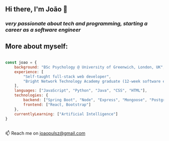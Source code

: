 ## Hi there, I'm João 👋

### *very passionate about tech and programming, starting a career as a software engineer*

## More about myself:

```javascript
 
const joao = {
    background: "BSc Psychology @ University of Greenwich, London, UK",
    experience: [
        "Self-taught full-stack web developer", 
        "Bright Network Technology Academy graduate (12-week software engineering bootcamp) - received the cohort MVP award"
    ],
    languages: ["JavaScript", "Python", "Java", "CSS", "HTML"],
    technologies: {
        backend: ["Spring Boot", "Node", "Express", "Mongoose", "PostgreSQL", "MongoDB"],
        frontend: ["React, Bootstrap"]
    },
    currentlyLearning: ["Artificial Intelligence"]
}
         
```

📫 Reach me on joaopulsz@gmail.com

<!--
**joaopulsz/joaopulsz** is a ✨ _special_ ✨ repository because its `README.md` (this file) appears on your GitHub profile.

Here are some ideas to get you started:

- 🔭 I’m currently working on ...
- 🌱 I’m currently learning ...
- 👯 I’m looking to collaborate on ...
- 🤔 I’m looking for help with ...
- 💬 Ask me about ...
- 📫 How to reach me: ...
- 😄 Pronouns: ...
- ⚡ Fun fact: ...
-->
